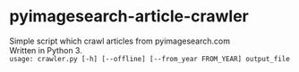 # pyimagesearch-article-crawler
Simple script which crawl articles from pyimagesearch.com  
Written in Python 3.  
`usage: crawler.py [-h] [--offline] [--from_year FROM_YEAR] output_file`
